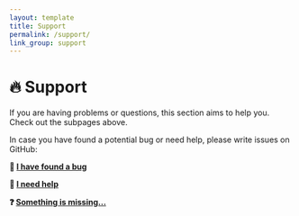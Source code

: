 ```yaml
---
layout: template
title: Support
permalink: /support/
link_group: support
---
```

# :fire: Support

If you are having problems or questions, this section aims to help you.
Check out the subpages above.

In case you have found a potential bug or need help, please write issues on GitHub:

**:bug: [I have found a bug](https://github.com/postlund/pyatv/issues/new?assignees=&labels=bug&template=bug_report.md&title=)**

**:raised_hands: [I need help](https://github.com/postlund/pyatv/issues/new?assignees=&labels=question&template=question-or-idea.md&title=)**

**:question: [Something is missing...](https://github.com/postlund/pyatv/issues/new?assignees=&labels=feature&template=feature_request.md&title=)**